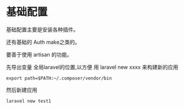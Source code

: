 # 基础配置

基础配置主要是安装各种插件。

还有基础的 Auth make之类的。

要善于使用 artisan 的功能。

先导出变量 全局laravel的位置,以方便 用 laravel new xxxx 来构建新的应用

```
export path=$PATH:~/.composer/vendor/bin
```

然后新建应用

```
laravel new test1
```



